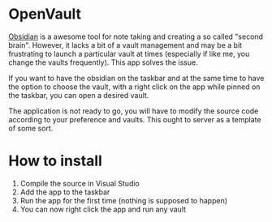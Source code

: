 # OpenVault
[Obsidian](http://obsidian.md) is a awesome tool for note taking and creating a so called "second brain". However, it lacks a bit of a vault management and may be a bit frustrating to launch a particular vault at times (especially if like me, you change the vaults frequently). This app solves the issue.

If you want to have the obsidian on the taskbar and at the same time to have the option to choose the vault, with a right click on the app while pinned on the taskbar, you can open a desired vault.

The application is not ready to go, you will have to modify the source code according to your preference and vaults. This ought to server as a template of some sort.

# How to install
1. Compile the source in Visual Studio
2. Add the app to the taskbar
3. Run the app for the first time (nothing is supposed to happen)
4. You can now right click the app and run any vault
